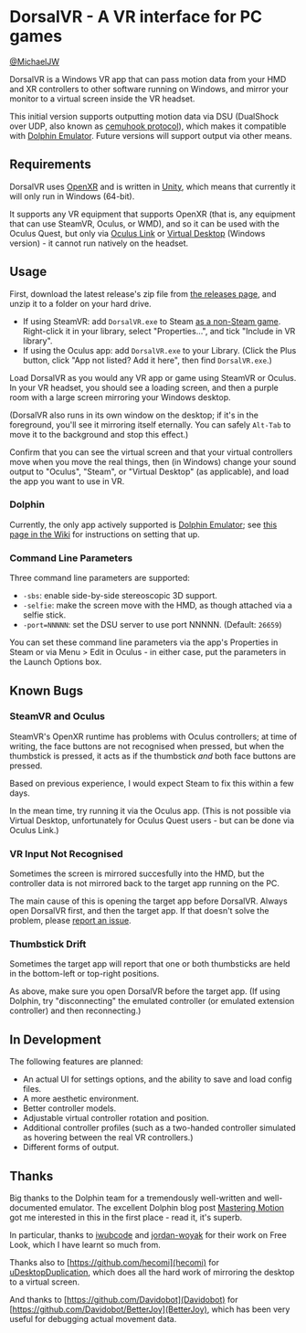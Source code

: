 # DorsalVR - A VR interface for PC games
[@MichaelJW](https://twitter.com/MichaelJW)

DorsalVR is a Windows VR app that can pass motion data from your HMD and XR controllers to other software running on Windows, 
and mirror your monitor to a virtual screen inside the VR headset.

This initial version supports outputting motion data via DSU (DualShock over UDP, also known as [cemuhook protocol](https://v1993.github.io/cemuhook-protocol/)), 
which makes it compatible with [Dolphin Emulator](https://dolphin-emu.org/). Future versions will support output via other means.

## Requirements

DorsalVR uses [OpenXR](https://www.khronos.org/openxr/) and is written in [Unity](https://www.unity.com/), which means that currently it will only run in Windows (64-bit).

It supports any VR equipment that supports OpenXR (that is, any equipment that can use SteamVR, Oculus, or WMD), and so it can be used with the Oculus Quest, 
but only via [Oculus Link](https://www.oculus.com/accessories/oculus-link/) or [Virtual Desktop](https://www.vrdesktop.net/) (Windows version) - it cannot
run natively on the headset.

## Usage

First, download the latest release's zip file from [the releases page](https://github.com/MichaelJW/DorsalVR/releases/), and unzip it to a folder on your hard drive.

- If using SteamVR: add `DorsalVR.exe` to Steam [as a non-Steam game](https://support.steampowered.com/kb_article.php?ref=2219-YDJV-5557). Right-click it in your library, select "Properties...", and tick "Include in VR library".
- If using the Oculus app: add `DorsalVR.exe` to your Library. (Click the Plus button, click "App not listed? Add it here", then find `DorsalVR.exe`.)

Load DorsalVR as you would any VR app or game using SteamVR or Oculus. In your VR headset, you should see a loading screen, and then a purple room with a large screen mirroring your Windows desktop.

(DorsalVR also runs in its own window on the desktop; if it's in the foreground, you'll see it mirroring itself eternally. You can safely `Alt-Tab` to move it to the background and stop this effect.)

Confirm that you can see the virtual screen and that your virtual controllers move when you move the real things, then (in Windows) change your sound output to "Oculus", "Steam", or "Virtual Desktop" (as applicable), and load the app you want to use in VR.

### Dolphin

Currently, the only app actively supported is [Dolphin Emulator](https://dolphin-emu.org/); see [this page in the Wiki](https://github.com/MichaelJW/DorsalVR/wiki/Dolphin-Usage-Instructions) for instructions on setting that up.

### Command Line Parameters

Three command line parameters are supported:

- `-sbs`: enable side-by-side stereoscopic 3D support.
- `-selfie`: make the screen move with the HMD, as though attached via a selfie stick.
- `-port=NNNNN`: set the DSU server to use port NNNNN. (Default: `26659`)

You can set these command line parameters via the app's Properties in Steam or via Menu > Edit in Oculus - in either case, put the parameters in the Launch Options box.

## Known Bugs

### SteamVR and Oculus

SteamVR's OpenXR runtime has problems with Oculus controllers; at time of writing, the face buttons are not recognised when pressed, but when the thumbstick is pressed, it acts as if the thumbstick _and_ both face buttons are pressed. 

Based on previous experience, I would expect Steam to fix this within a few days.

In the mean time, try running it via the Oculus app. (This is not possible via Virtual Desktop, unfortunately for Oculus Quest users - but can be done via Oculus Link.)

### VR Input Not Recognised

Sometimes the screen is mirrored succesfully into the HMD, but the controller data is not mirrored back to the target app running on the PC.

The main cause of this is opening the target app before DorsalVR. Always open DorsalVR first, and then the target app. If that doesn't solve the problem, please [report an issue](https://github.com/MichaelJW/DorsalVR/issues).

### Thumbstick Drift

Sometimes the target app will report that one or both thumbsticks are held in the bottom-left or top-right positions.

As above, make sure you open DorsalVR before the target app. (If using Dolphin, try "disconnecting" the emulated controller (or emulated extension controller) and then reconnecting.)

## In Development

The following features are planned:

- An actual UI for settings options, and the ability to save and load config files.
- A more aesthetic environment.
- Better controller models.
- Adjustable virtual controller rotation and position.
- Additional controller profiles (such as a two-handed controller simulated as hovering between the real VR controllers.)
- Different forms of output.

## Thanks

Big thanks to the Dolphin team for a tremendously well-written and well-documented emulator. The excellent Dolphin blog post [Mastering Motion](https://dolphin-emu.org/blog/2019/04/26/mastering-motion/) got me interested in this in the first place - read it, it's superb.

In particular, thanks to [iwubcode](https://github.com/iwubcode) and [jordan-woyak](https://github.com/jordan-woyak) for their work on Free Look, which I have learnt so much from.

Thanks also to [https://github.com/hecomi](hecomi) for [uDesktopDuplication](https://github.com/hecomi/uDesktopDuplication), which does all the hard work of mirroring the desktop to a virtual screen.

And thanks to [https://github.com/Davidobot](Davidobot) for [https://github.com/Davidobot/BetterJoy](BetterJoy), which has been very useful for debugging actual movement data.
